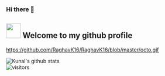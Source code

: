 ### Hi there 👋 

## <img height="40" src="https://raw.githubusercontent.com/innng/innng/master/assets/kyubey.gif"/> Welcome to my github profile

https://github.com/RaghavK16/RaghavK16/blob/master/octo.gif

<!--
**Mrunal-G/Mrunal-G** is a ✨ _special_ ✨ repository because its `README.md` (this file) appears on your GitHub profile.

Here are some ideas to get you started:

- 🔭 I’m currently working on ...
- 🌱 I’m currently learning ...
- 👯 I’m looking to collaborate on ...
- 🤔 I’m looking for help with ...
- 💬 Ask me about ...
- 📫 How to reach me: ...
- 😄 Pronouns: ...
- ⚡ Fun fact: ...

github-readme-stats-tau-dusky.vercel.app

-->

![Kunal's github stats](https://github-readme-stats-tau-dusky.vercel.app/api?username=Mrunal-G&show_icons=true&hide_border=true)
<br />
![visitors](https://visitor-badge.laobi.icu/badge?page_id=Mrunal-G.Mrunal-G)
